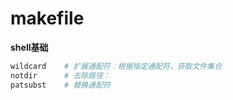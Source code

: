 # makefile

**shell基础**
```makefile
wildcard    # 扩展通配符：根据指定通配符，获取文件集合
notdir      # 去除路径：
patsubst    # 替换通配符
```



